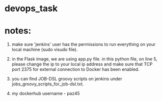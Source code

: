 # devops_task


# notes:

1. make sure 'jenkins' user has the permissions to run everything on your local machine (sudo visudo file).

2. in the Flask image, we are using app.py file. in this python file, on line 5, please change the ip to your local ip address and make sure that TCP port 2375 for external connection to Docker has been enabled.

3. you can find JOB-DSL groovy scripts on jenkins under jobs_groovy_scripts_for_job-dsl.txt.

4. my dockerhub username - paz45